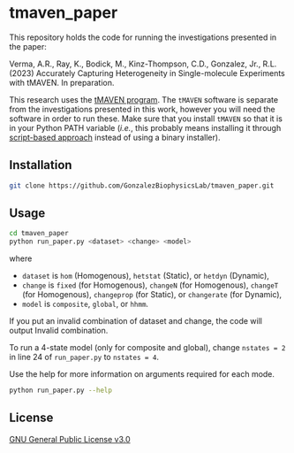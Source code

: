 # tmaven_paper

This repository holds the code for running the investigations presented in the paper:

Verma, A.R., Ray, K., Bodick, M., Kinz-Thompson, C.D., Gonzalez, Jr., R.L. (2023) Accurately Capturing Heterogeneity in Single-molecule Experiments with tMAVEN. In preparation.

This research uses the [tMAVEN program](https://github.com/GonzalezBiophysicsLab/tmaven). The `tMAVEN` software is separate from the investigations presented in this work, however you will need the software in order to run these. Make sure that you install `tMAVEN` so that it is in your Python PATH variable (_i.e._, this probably means installing it through [script-based approach](https://gonzalezbiophysicslab.github.io/tmaven/install.html) instead of using a binary installer).


## Installation

```bash
git clone https://github.com/GonzalezBiophysicsLab/tmaven_paper.git
```

## Usage

```bash
cd tmaven_paper
python run_paper.py <dataset> <change> <model>
```

where
- `dataset` is `hom` (Homogenous), `hetstat` (Static), or `hetdyn` (Dynamic),
- `change` is `fixed` (for Homogenous), `changeN` (for Homogenous), `changeT` (for Homogenous), `changeprop` (for Static), or `changerate` (for Dynamic),
- `model` is `composite`, `global`, or `hhmm`.

If you put an invalid combination of dataset and change, the code will output Invalid combination.

To run a 4-state model (only for composite and global), change `nstates = 2` in line 24 of `run_paper.py` to `nstates = 4`.

Use the help for more information on arguments required for each mode.
```bash
python run_paper.py --help
```

## License
[GNU General Public License v3.0](https://choosealicense.com/licenses/gpl-3.0/)
 
